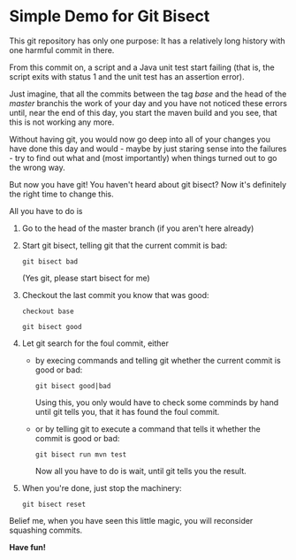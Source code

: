 # Simple Demo for Git Bisect

This git repository has only one purpose: It has a relatively
long history with one harmful commit in there.

From this commit on, a script and a Java unit test start
failing (that is, the script exits with status 1 and 
the unit test has an assertion error).

Just imagine, that all the commits between the tag _base_ and
the head of the _master_ branchis the work of your day and
you have not noticed these errors until, near the end of this
day, you start the maven build and you see, that this is not
working any more.

Without having git, you would now go deep into all of your changes
you have done this day and would - maybe by just staring
sense into the failures - try to find out what and (most
importantly) when things turned out to go the wrong way.

But now you have git! You haven't heard about git bisect?
Now it's definitely the right time to change this.

All you have to do is

1. Go to the head of the master branch (if you aren't here
already)
1. Start git bisect, telling git that the current commit is bad:

   `git bisect bad`
   
   (Yes git, please start bisect for me)
1. Checkout the last commit you know that was good:

   `checkout base`
   
   `git bisect good`
1. Let git search for the foul commit, either
   * by execing commands and telling git whether the current commit
     is good or bad:
    
     `git bisect good|bad`
    
     Using this, you only would have to check some comminds by hand
     until git tells you, that it has found the foul commit.
   * or by telling git to execute a command that tells it whether the
     commit is good or bad:
    
     `git bisect run mvn test`
    
     Now all you have to do is wait, until git tells you the result.
1. When you're done, just stop the machinery:

   `git bisect reset`

Belief me, when you have seen this little magic, you will reconsider
squashing commits.

**Have fun!**
